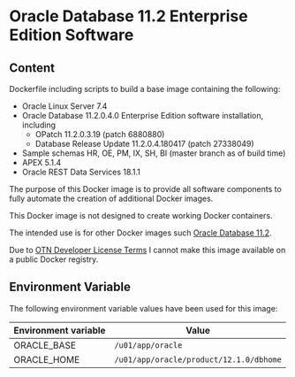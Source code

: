 # Oracle Database 11.2 Enterprise Edition Software

## Content

Dockerfile including scripts to build a base image containing the following:

* Oracle Linux Server 7.4
* Oracle Database 11.2.0.4.0 Enterprise Edition software installation, including
  * OPatch 11.2.0.3.19 (patch 6880880)
  * Database Release Update 11.2.0.4.180417 (patch 27338049)
* Sample schemas HR, OE, PM, IX, SH, BI (master branch as of build time)
* APEX 5.1.4
* Oracle REST Data Services 18.1.1

The purpose of this Docker image is to provide all software components to fully automate the creation of additional Docker images.

This Docker image is not designed to create working Docker containers.

The intended use is for other Docker images such [Oracle Database 11.2](https://github.com/PhilippSalvisberg/docker-odb/blob/master/OracleDatabase/11.2).

Due to [OTN Developer License Terms](http://www.oracle.com/technetwork/licenses/standard-license-152015.html) I cannot make this image available on a public Docker registry.

## Environment Variable

The following environment variable values have been used for this image:

Environment variable | Value
-------------------- | -------------
ORACLE_BASE | ```/u01/app/oracle```
ORACLE_HOME | ```/u01/app/oracle/product/12.1.0/dbhome```
